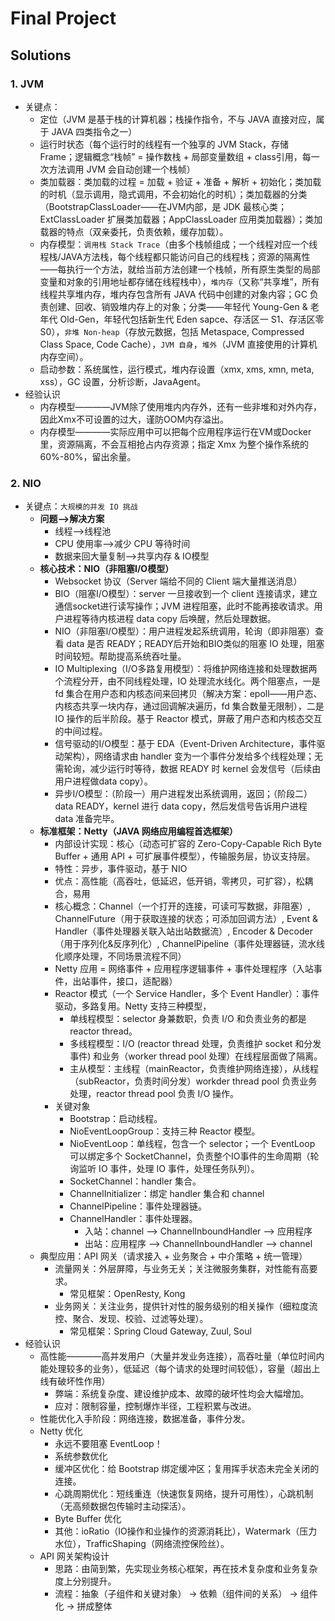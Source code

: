 # Final Project

## Solutions

### 1. JVM
* 关键点：
    * 定位（JVM 是基于栈的计算机器；栈操作指令，不与 JAVA 直接对应，属于 JAVA 四类指令之一）
    * 运行时状态（每个运行时的线程有一个独享的 JVM Stack，存储 Frame；逻辑概念“栈帧” = 操作数栈 + 局部变量数组 + class引用，每一次方法调用 JVM 会自动创建一个栈帧）
    * 类加载器：类加载的过程 = 加载 + 验证 + 准备 + 解析 + 初始化；类加载的时机（显示调用，隐式调用，不会初始化的时机）；类加载器的分类（BootstrapClassLoader——在JVM内部，是 JDK 最核心类；ExtClassLoader 扩展类加载器；AppClassLoader 应用类加载器）；类加载器的特点（双亲委托，负责依赖，缓存加载）。
    * 内存模型：`调用栈 Stack Trace`（由多个栈帧组成；一个线程对应一个线程栈/JAVA方法栈，每个线程都只能访问自己的线程栈；资源的隔离性——每执行一个方法，就给当前方法创建一个栈帧，所有原生类型的局部变量和对象的引用地址都存储在线程栈中），`堆内存`（又称“共享堆”，所有线程共享堆内存，堆内存包含所有 JAVA 代码中创建的对象内容；GC 负责创建、回收、销毁堆内存上的对象；分类——年轻代 Young-Gen & 老年代 Old-Gen，年轻代包括新生代 Eden sapce、存活区一 S1、存活区零 S0），`非堆 Non-heap`（存放元数据，包括 Metaspace, Compressed Class Space, Code Cache），`JVM 自身`，`堆外`（JVM 直接使用的计算机内存空间）。
    * 启动参数：系统属性，运行模式，堆内存设置（xmx, xms, xmn, meta, xss），GC 设置，分析诊断，JavaAgent。
* 经验认识
    * 内存模型————JVM除了使用堆内内存外，还有一些非堆和对外内存，因此Xmx不可设置的过大，谨防OOM内存溢出。
    * 内存模型————实际应用中可以把每个应用程序运行在VM或Docker里，资源隔离，不会互相抢占内存资源；指定 Xmx 为整个操作系统的 60%-80%，留出余量。


### 2. NIO
* 关键点：`大规模的并发 IO 挑战`
    * __问题——>解决方案__
        * 线程——>线程池
        * CPU 使用率——>减少 CPU 等待时间
        * 数据来回大量复制——>共享内存 & IO模型
    * __核心技术：NIO（非阻塞I/O模型）__
        * Websocket 协议（Server 端给不同的 Client 端大量推送消息）
        * BIO（阻塞I/O模型）：server 一旦接收到一个 client 连接请求，建立通信socket进行读写操作；JVM 进程阻塞，此时不能再接收请求。用户进程等待内核进程 data copy 后唤醒，然后处理数据。
        * NIO（非阻塞I/O模型）：用户进程发起系统调用，轮询（即非阻塞）查看 data 是否 READY；READY后开始和BIO类似的阻塞 IO 处理，阻塞时间较短。帮助提高系统吞吐量。
        * IO Multiplexing（I/O多路复用模型）：将维护网络连接和处理数据两个流程分开，由不同线程处理，IO 处理流水线化。两个阻塞点，一是 fd 集合在用户态和内核态间来回拷贝（解决方案：epoll——用户态、内核态共享一块内存，通过回调解决遍历，fd 集合数量无限制），二是 IO 操作的后半阶段。基于 Reactor 模式，屏蔽了用户态和内核态交互的中间过程。
        * 信号驱动的I/O模型：基于 EDA（Event-Driven Architecture，事件驱动架构），网络请求由 handler 变为一个事件分发给多个线程处理；无需轮询，减少运行时等待，数据 READY 时 kernel 会发信号（后续由用户进程做data copy）。
        * 异步I/O模型：（阶段一）用户进程发出系统调用，返回；（阶段二）data READY，kernel 进行 data copy，然后发信号告诉用户进程 data 准备完毕。
    * __标准框架：Netty（JAVA 网络应用编程首选框架）__
        * 内部设计实现：核心（动态可扩容的 Zero-Copy-Capable Rich Byte Buffer + 通用 API + 可扩展事件模型），传输服务层，协议支持层。
        * 特性：异步，事件驱动，基于 NIO
        * 优点：高性能（高吞吐，低延迟，低开销，零拷贝，可扩容），松耦合，易用
        * 核心概念：Channel（一个打开的连接，可读可写数据，非阻塞）, ChannelFuture（用于获取连接的状态；可添加回调方法）, Event & Handler（事件处理器关联入站出站数据流）, Encoder & Decoder（用于序列化&反序列化）, ChannelPipeline（事件处理器链，流水线化顺序处理，不同场景流程不同）
        * Netty 应用 = 网络事件 + 应用程序逻辑事件 + 事件处理程序（入站事件，出站事件，接口，适配器）
        * Reactor 模式（一个 Service Handler，多个 Event Handler）：事件驱动，多路复用。Netty 支持三种模型，
            * 单线程模型：selector 身兼数职，负责 I/O 和负责业务的都是 reactor thread。
            * 多线程模型：I/O (reactor thread 处理，负责维护 socket 和分发事件) 和业务（worker thread pool 处理）在线程层面做了隔离。
            * 主从模型：主线程（mainReactor，负责维护网络连接），从线程（subReactor，负责时间分发）workder thread pool 负责业务处理，reactor thread pool 负责 I/O 操作。
        * 关键对象
            * Bootstrap：启动线程。
            * NioEventLoopGroup：支持三种 Reactor 模型。
            * NioEventLoop：单线程，包含一个 selector；一个 EventLoop 可以绑定多个 SocketChannel，负责整个IO事件的生命周期（轮询监听 IO 事件，处理 IO 事件，处理任务队列）。
            * SocketChannel：handler 集合。
            * ChannelInitializer：绑定 handler 集合和 channel
            * ChannelPipeline：事件处理器链。
            * ChannelHandler：事件处理器。
                * 入站：channel --> ChannelInboundHandler --> 应用程序
                * 出站：应用程序 --> ChannelInboundHandler --> channel
    * 典型应用：API 网关（请求接入 + 业务聚合 + 中介策略 + 统一管理）
        * 流量网关：外层屏障，与业务无关；关注微服务集群，对性能有高要求。
            * 常见框架：OpenResty, Kong
        * 业务网关：关注业务，提供针对性的服务级别的相关操作（细粒度流控、聚合、发现、校验、过滤等处理）。
            * 常见框架：Spring Cloud Gateway, Zuul, Soul
* 经验认识
    * 高性能————高并发用户（大量并发业务连接），高吞吐量（单位时间内能处理较多的业务），低延迟（每个请求的处理时间较低），容量（超出上线有破坏性作用）
        * 弊端：系统复杂度、建设维护成本、故障的破坏性均会大幅增加。
        * 应对：限制容量，控制爆炸半径，工程积累与改进。
    * 性能优化入手阶段：网络连接，数据准备，事件分发。
    * Netty 优化
        * 永远不要阻塞 EventLoop！
        * 系统参数优化
        * 缓冲区优化：给 Bootstrap 绑定缓冲区；复用挥手状态未完全关闭的连接。
        * 心跳周期优化：短线重连（快速恢复网络，提升可用性），心跳机制（无高频数据包传输时主动探活）。
        * Byte Buffer 优化
        * 其他：ioRatio（IO操作和业操作的资源消耗比），Watermark（压力水位），TrafficShaping（网络流控保险丝）。
    * API 网关架构设计
        * 思路：由简到繁，先实现业务核心框架，再在技术复杂度和业务复杂度上分别提升。
        * 流程：抽象（子组件和关键对象） -> 依赖（组件间的关系） -> 组件化 -> 拼成整体


